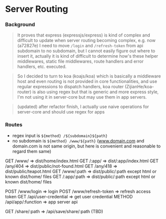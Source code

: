 # Server Routing

### Background

> It proves that express (expressjs/express) is kind of complex and difficult to update when server routing becoming complex, 
  e.g. now (a72827e) I need to move `/login` and `/refresh-token` from api subdomain to no subdomain, 
  but I cannot easily figure out where to insert it, actually it is kind of difficult to determine how's these 
  helper middlewares, static file middlewares, route handlers and error handlers, etc. executed.

> So I decided to turn to koa (koajs/koa) which is basically a middleware host and even 
  routing is not provided in core functionalities, and use regular expressions to dispatch handlers, 
  koa router (ZijianHe/koa-router) is also using regex but that is generic and more express style, 
  I'm not using it in server-core but may use them in app servers.

> (updated) after refactor finish, I actually use naive operations for server-core and should use regex for apps

### Routes

- regex input is `${method} /${subdomain}${path}`
- no subdomain is `${method} /www/${path}` (www.domain.com and domain.com is not same origin, but here is convenient and reasonable to regard them same)

GET /www/ => dist/home/index.html
GET /:app/ => dist/:app/index.html
GET /any/404 => dist/public/not-found.html
GET /any/418 => dist/public/teapot.html
GET /www/:path => dist/public/:path except html or known dist/home/ files
GET /:app/:path => dist/public/:path except html or known dist/home/ files

POST /www/login => login
POST /www/refresh-token => refresh access token
GET /api/user-credential => get user credential
METHOD /api/app/:function => app server api

GET /share/:path => /api/save/share/:path (TBD)
